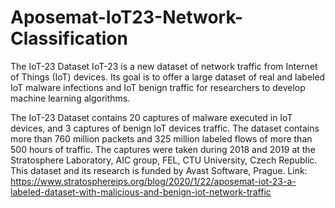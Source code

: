 # Aposemat-IoT23-Network-Classification
The IoT-23 Dataset
IoT-23 is a new dataset of network traffic from Internet of Things (IoT) devices. Its goal is to offer a large dataset of real and labeled IoT malware infections and IoT benign traffic for researchers to develop machine learning algorithms. 

The IoT-23 Dataset contains 20 captures of malware executed in IoT devices, and 3 captures of benign IoT devices traffic. The dataset contains more than 760 million packets and 325 million labeled flows of more than 500 hours of traffic. The captures were taken during 2018 and 2019 at the Stratosphere Laboratory, AIC group, FEL, CTU University, Czech Republic. This dataset and its research is funded by Avast Software, Prague. 
Link: https://www.stratosphereips.org/blog/2020/1/22/aposemat-iot-23-a-labeled-dataset-with-malicious-and-benign-iot-network-traffic

